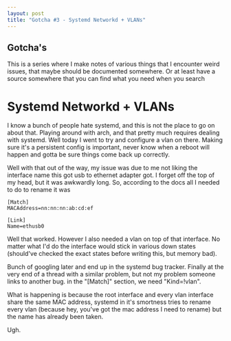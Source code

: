 ```yaml
---
layout: post
title: "Gotcha #3 - Systemd Networkd + VLANs"
---
```


## Gotcha's
This is a series where I make notes of various things that I encounter weird issues, that maybe should be documented
somewhere. Or at least have a source somewhere that you can find what you need when you search

# Systemd Networkd + VLANs
I know a bunch of people hate systemd, and this is not the place to go on about that. Playing around with arch, and that
pretty much requires dealing with systemd. Well today I went to try and configure a vlan on there. Making sure it's 
a persistent config is important, never know when a reboot will happen and gotta be sure things come back up correctly.

Well with that out of the way, my issue was due to me not liking the interface name this got usb to ethernet adapter
got. I forget off the top of my head, but it was awkwardly long. So, according to the docs all I needed to do to rename 
it was 
```
[Match]
MACAddress=nn:nn:nn:ab:cd:ef

[Link]
Name=ethusb0
```

Well that worked. However I also needed a vlan on top of that interface. No matter what I'd do the interface would stick
in various down states (should've checked the exact states before writing this, but memory bad).

Bunch of googling later and end up in the systemd bug tracker. Finally at the very end of a thread with a similar 
problem, but not my problem someone links to another bug. in the "[Match]" section, we need "Kind=!vlan".

What is happening is because the root interface and every vlan interface share the same MAC address, systemd in it's
smortness tries to rename every vlan (because hey, you've got the mac address I need to rename) but the name has already
been taken.

Ugh.
